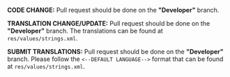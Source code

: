**CODE CHANGE:** Pull request should be done on the **"Developer"** branch.  

**TRANSLATION CHANGE/UPDATE:** Pull request should be done on the **"Developer"** branch. The translations can be found at  `res/values/strings.xml`.  

**SUBMIT TRANSLATIONS:** Pull request should be done on the **"Developer"** branch. Please follow the `<--DEFAULT LANGUAGE-->` format that can be found at `res/values/strings.xml`.  
